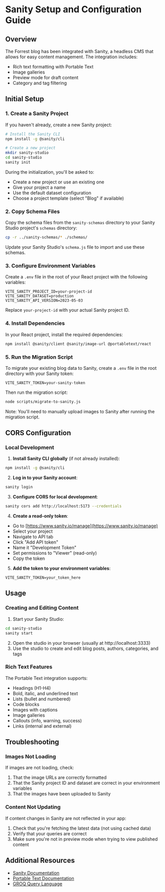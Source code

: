 # Sanity Setup and Configuration Guide

## Overview

The Forrest blog has been integrated with Sanity, a headless CMS that allows for easy content management. The integration includes:

- Rich text formatting with Portable Text
- Image galleries
- Preview mode for draft content
- Category and tag filtering

## Initial Setup

### 1. Create a Sanity Project

If you haven't already, create a new Sanity project:

```bash
# Install the Sanity CLI
npm install -g @sanity/cli

# Create a new project
mkdir sanity-studio
cd sanity-studio
sanity init
```

During the initialization, you'll be asked to:
- Create a new project or use an existing one
- Give your project a name
- Use the default dataset configuration
- Choose a project template (select "Blog" if available)

### 2. Copy Schema Files

Copy the schema files from the `sanity-schemas` directory to your Sanity Studio project's `schemas` directory:

```bash
cp -r ../sanity-schemas/* ./schemas/
```

Update your Sanity Studio's `schema.js` file to import and use these schemas.

### 3. Configure Environment Variables

Create a `.env` file in the root of your React project with the following variables:

```
VITE_SANITY_PROJECT_ID=your-project-id
VITE_SANITY_DATASET=production
VITE_SANITY_API_VERSION=2023-05-03
```

Replace `your-project-id` with your actual Sanity project ID.

### 4. Install Dependencies

In your React project, install the required dependencies:

```bash
npm install @sanity/client @sanity/image-url @portabletext/react
```

### 5. Run the Migration Script

To migrate your existing blog data to Sanity, create a `.env` file in the root directory with your Sanity token:

```
VITE_SANITY_TOKEN=your-sanity-token
```

Then run the migration script:

```bash
node scripts/migrate-to-sanity.js
```

Note: You'll need to manually upload images to Sanity after running the migration script.

## CORS Configuration

### Local Development

1. **Install Sanity CLI globally** (if not already installed):
```bash
npm install -g @sanity/cli
```

2. **Log in to your Sanity account**:
```bash
sanity login
```

3. **Configure CORS for local development**:
```bash
sanity cors add http://localhost:5173 --credentials
```

4. **Create a read-only token**:
- Go to [https://www.sanity.io/manage](https://www.sanity.io/manage)
- Select your project
- Navigate to API tab
- Click "Add API token"
- Name it "Development Token"
- Set permissions to "Viewer" (read-only)
- Copy the token

5. **Add the token to your environment variables**:
```
VITE_SANITY_TOKEN=your_token_here
```

## Usage

### Creating and Editing Content

1. Start your Sanity Studio:
```bash
cd sanity-studio
sanity start
```

2. Open the studio in your browser (usually at http://localhost:3333)
3. Use the studio to create and edit blog posts, authors, categories, and tags

### Rich Text Features

The Portable Text integration supports:
- Headings (H1-H4)
- Bold, italic, and underlined text
- Lists (bullet and numbered)
- Code blocks
- Images with captions
- Image galleries
- Callouts (info, warning, success)
- Links (internal and external)

## Troubleshooting

### Images Not Loading
If images are not loading, check:
1. That the image URLs are correctly formatted
2. That the Sanity project ID and dataset are correct in your environment variables
3. That the images have been uploaded to Sanity

### Content Not Updating
If content changes in Sanity are not reflected in your app:
1. Check that you're fetching the latest data (not using cached data)
2. Verify that your queries are correct
3. Make sure you're not in preview mode when trying to view published content

## Additional Resources

- [Sanity Documentation](https://www.sanity.io/docs)
- [Portable Text Documentation](https://www.sanity.io/docs/portable-text)
- [GROQ Query Language](https://www.sanity.io/docs/groq)